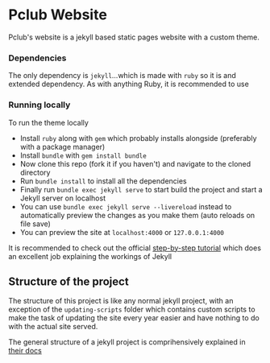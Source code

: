 # Pclub Website
Pclub's website is a jekyll based static pages website with a custom theme.

### Dependencies
The only dependency is `jekyll`...which is made with `ruby` so it is and extended dependency. As with anything Ruby, it is recommended to use 

### Running locally
To run the theme locally
- Install `ruby` along with `gem` which probably installs alongside (preferably with a package manager)
- Install `bundle` with `gem install bundle`
- Now clone this repo (fork it if you haven't) and navigate to the cloned directory
- Run `bundle install` to install all the dependencies
- Finally run `bundle exec jekyll serve` to start build the project and start a Jekyll server on localhost
- You can use `bundle exec jekyll serve --livereload` instead to automatically preview the changes as you make them (auto reloads on file save)
- You can preview the site at `localhost:4000` or `127.0.0.1:4000`

It is recommended to check out the official [step-by-step tutorial](https://jekyllrb.com/docs/step-by-step/) which does an excellent job explaining the workings of Jekyll

## Structure of the project
The structure of this project is like any normal jekyll project, with an exception of the `updating-scripts` folder which contains custom scripts to make the task of updating the site every year easier and have nothing to do with the actual site served.

The general structure of a jekyll project is comprihensively explained in [their docs](https://jekyllrb.com/docs/structure/)
